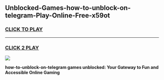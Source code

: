 
## Unblocked-Games-how-to-unblock-on-telegram-Play-Online-Free-x59ot
<h3>
<a href="https://premium76.site?title=how-to-unblock-on-telegram&ref=26A">CLICK TO PLAY</a></h3>
<hr>

<h3>
<a href="https://premium76.site?title=how-to-unblock-on-telegram&ref=26A">CLICK 2 PLAY</a>
  
</h3>

<a href="https://premium76.site?title=how-to-unblock-on-telegram&ref=26A"><img src="https://clearcache.store/games.png"></a>


**how-to-unblock-on-telegram games unblocked: Your Gateway to Fun and Accessible Online Gaming**
